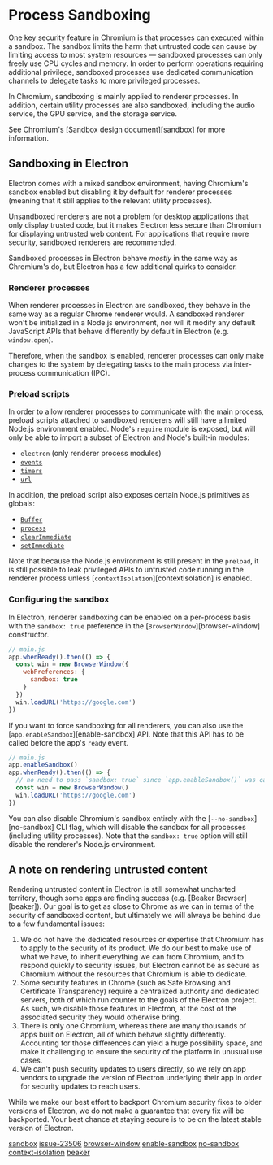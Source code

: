 # Process Sandboxing

One key security feature in Chromium is that processes can executed within a sandbox.
The sandbox limits the harm that untrusted code can cause by limiting access to most
system resources — sandboxed processes can only freely use CPU cycles and memory.
In order to perform operations requiring additional privilege, sandboxed processes
use dedicated communication channels to delegate tasks to more privileged processes.

In Chromium, sandboxing is mainly applied to renderer processes. In addition, certain
utility processes are also sandboxed, including the audio service, the GPU service,
and the storage service.

See Chromium's [Sandbox design document][sandbox] for more information.

## Sandboxing in Electron

Electron comes with a mixed sandbox environment, having Chromium's sandbox enabled but
disabling it by default for renderer processes (meaning that it still applies to the
relevant utility processes).

Unsandboxed renderers are not a problem for desktop applications that only display
trusted code, but it makes Electron less secure than Chromium for displaying untrusted
web content. For applications that require more security, sandboxed renderers are
recommended.

Sandboxed processes in Electron behave _mostly_ in the same way as Chromium's do, but
Electron has a few additional quirks to consider.

### Renderer processes

When renderer processes in Electron are sandboxed, they behave in the same way as a
regular Chrome renderer would. A sandboxed renderer won't be initialized in a Node.js
environment, nor will it modify any default JavaScript APIs that behave differently
by default in Electron (e.g. `window.open`).

<!-- TODO(erickzhao): when we have a solid guide for IPC, link it here -->
Therefore, when the sandbox is enabled, renderer processes can only make changes to the
system by delegating tasks to the main process via inter-process communication (IPC).

### Preload scripts

In order to allow renderer processes to communicate with the main process, preload
scripts attached to sandboxed renderers will still have a limited Node.js environment
enabled. Node's `require` module is exposed, but will only be able to import a subset
of Electron and Node's built-in modules:

* `electron` (only renderer process modules)
* [`events`](https://nodejs.org/api/events.html)
* [`timers`](https://nodejs.org/api/timers.html)
* [`url`](https://nodejs.org/api/url.html)

In addition, the preload script also exposes certain Node.js primitives as globals:

* [`Buffer`](https://nodejs.org/api/Buffer.html)
* [`process`](../api/process.md)
* [`clearImmediate`](https://nodejs.org/api/timers.html#timers_clearimmediate_immediate)
* [`setImmediate`](https://nodejs.org/api/timers.html#timers_setimmediate_callback_args)

Note that because the Node.js environment is still present in the `preload`, it is still
possible to leak privileged APIs to untrusted code running in the renderer process unless
[`contextIsolation`][contextIsolation] is enabled.

### Configuring the sandbox

In Electron, renderer sandboxing can be enabled on a per-process basis with
the `sandbox: true` preference in the [`BrowserWindow`][browser-window] constructor.

```js
// main.js
app.whenReady().then(() => {
  const win = new BrowserWindow({
    webPreferences: {
      sandbox: true
    }
  })
  win.loadURL('https://google.com')
})
```

If you want to force sandboxing for all renderers, you can also use the
[`app.enableSandbox`][enable-sandbox] API. Note that this API has to be called before the
app's `ready` event.

```js
// main.js
app.enableSandbox()
app.whenReady().then(() => {
  // no need to pass `sandbox: true` since `app.enableSandbox()` was called.
  const win = new BrowserWindow()
  win.loadURL('https://google.com')
})
```

You can also disable Chromium's sandbox entirely with the [`--no-sandbox`][no-sandbox]
CLI flag, which will disable the sandbox for all processes (including utility processes).
Note that the `sandbox: true` option will still disable the renderer's Node.js
environment.

## A note on rendering untrusted content

Rendering untrusted content in Electron is still somewhat uncharted territory,
though some apps are finding success (e.g. [Beaker Browser][beaker]).
Our goal is to get as close to Chrome as we can in terms of the security of
sandboxed content, but ultimately we will always be behind due to a few fundamental
issues:

1. We do not have the dedicated resources or expertise that Chromium has to
   apply to the security of its product. We do our best to make use of what we
   have, to inherit everything we can from Chromium, and to respond quickly to
   security issues, but Electron cannot be as secure as Chromium without the
   resources that Chromium is able to dedicate.
2. Some security features in Chrome (such as Safe Browsing and Certificate
   Transparency) require a centralized authority and dedicated servers, both of
   which run counter to the goals of the Electron project. As such, we disable
   those features in Electron, at the cost of the associated security they
   would otherwise bring.
3. There is only one Chromium, whereas there are many thousands of apps built
   on Electron, all of which behave slightly differently. Accounting for those
   differences can yield a huge possibility space, and make it challenging to
   ensure the security of the platform in unusual use cases.
4. We can't push security updates to users directly, so we rely on app vendors
   to upgrade the version of Electron underlying their app in order for
   security updates to reach users.

While we make our best effort to backport Chromium security fixes to older
versions of Electron, we do not make a guarantee that every fix will be
backported. Your best chance at staying secure is to be on the latest stable
version of Electron.

[sandbox](https://chromium.googlesource.com/chromium/src/+/master/docs/design/sandbox.md)
[issue-23506](https://github.com/electron/electron/issues/23506)
[browser-window](../api/browser-window.md)
[enable-sandbox](../api/app.md#appenablesandbox)
[no-sandbox](../api/command-line-switches.md#--no-sandbox)
[context-isolation](./context-isolation.md)
[beaker](https://github.com/beakerbrowser/beaker)
